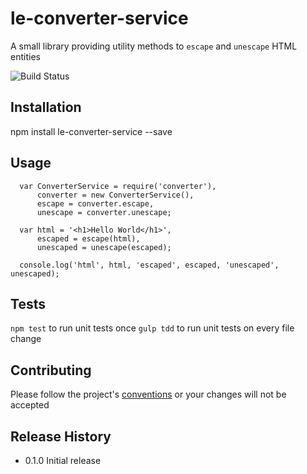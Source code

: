 le-converter-service
=========

A small library providing utility methods to `escape` and `unescape` HTML entities

![Build Status](https://api.travis-ci.org/castle-dev/le-converter-service.svg?branch=develop "Build Status")

## Installation

  npm install le-converter-service --save

## Usage

```
  var ConverterService = require('converter'),
      converter = new ConverterService(),
      escape = converter.escape,
      unescape = converter.unescape;

  var html = '<h1>Hello World</h1>',
      escaped = escape(html),
      unescaped = unescape(escaped);

  console.log('html', html, 'escaped', escaped, 'unescaped', unescaped);
```

## Tests

  `npm test` to run unit tests once
  `gulp tdd` to run unit tests on every file change

## Contributing

Please follow the project's [conventions](https://github.com/castle-dev/le-converter-service/blob/master/CONTRIBUTING.md) or your changes will not be accepted

## Release History

* 0.1.0 Initial release
